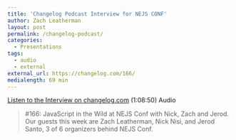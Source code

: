 ```yaml
---
title: 'Changelog Podcast Interview for NEJS CONF'
author: Zach Leatherman
layout: post
permalink: /changelog-podcast/
categories:
  - Presentations
tags:
  - audio
  - external
external_url: https://changelog.com/166/
medialength: 69 min
---
```


[Listen to the Interview on changelog.com](https://changelog.com/166/) (1:08:50) <span class="tag audio">Audio</span>

> \#166: JavaScript in the Wild at NEJS Conf with Nick, Zach and Jerod. Our guests this week are Zach Leatherman, Nick Nisi, and Jerod Santo, 3 of 6 organizers behind NEJS Conf.
